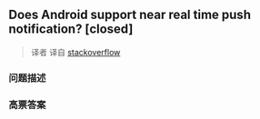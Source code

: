 ## Does Android support near real time push notification? [closed]

> 译者 译自 [stackoverflow](http://stackoverflow.com/questions/1243066/does-android-support-near-real-time-push-notification) 

### 问题描述 

### 高票答案 

